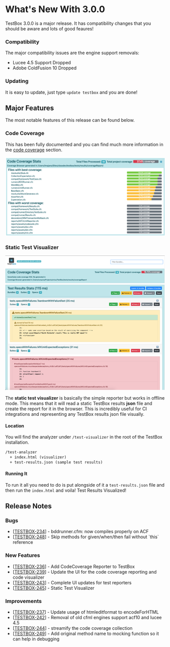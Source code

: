 # What's New With 3.0.0



TestBox 3.0.0 is a major release.  It has compatibility changes that you should be aware and lots of good feaures!  

### Compatibility

The major compatibility issues are the engine support removals:

* Lucee 4.5 Support Dropped
* Adobe ColdFusion 10 Dropped

### Updating

It is easy to update, just type `update testbox` and you are done!

## Major Features

The most notable features of this release can be found below.

### Code Coverage

This has been fully documented and you can find much more information in the [code coverage](../../code-coverage/running-code-coverage.md) section.

![Code Coverage Overview](../../.gitbook/assets/testbox-codecoverage-overview.png)

### Static Test Visualizer

![TestBox Test Visualizer](../../.gitbook/assets/testbox-test-visualizer.png)

The **static test visualizer** is basically the simple reporter but works in offline mode.  This means that it will read a static TestBox results **json** file and create the report for it in the browser.  This is incredibly useful for CI integrations and representing any TestBox results json file visually.

#### Location

You will find the analyzer under `/test-visualizer` in the root of the TestBox installation.

```text
/test-analyzer
  + index.html (visualizer)
  + test-results.json (sample test results)
```

#### Running It

To run it all you need to do is put alongside of it a `test-results.json` file and then run the `index.html` and voila! Test Results Visualized!

## Release Notes

### Bugs

* \[[TESTBOX-234](https://ortussolutions.atlassian.net/browse/TESTBOX-234)\] - bddrunner.cfm: now compiles properly on ACF
* \[[TESTBOX-248](https://ortussolutions.atlassian.net/browse/TESTBOX-248)\] - Skip methods for given/when/then fail without \`this\` reference

### New Features

* \[[TESTBOX-236](https://ortussolutions.atlassian.net/browse/TESTBOX-236)\] - Add CodeCoverage Reporter to TestBox
* \[[TESTBOX-239](https://ortussolutions.atlassian.net/browse/TESTBOX-239)\] - Update the UI for the code coverage reporting and code visualizer
* \[[TESTBOX-243](https://ortussolutions.atlassian.net/browse/TESTBOX-243)\] - Complete UI updates for test reporters
* \[[TESTBOX-245](https://ortussolutions.atlassian.net/browse/TESTBOX-245)\] - Static Test Visualizer

### Improvements

* \[[TESTBOX-237](https://ortussolutions.atlassian.net/browse/TESTBOX-237)\] - Update usage of htmleditformat to encodeForHTML
* \[[TESTBOX-242](https://ortussolutions.atlassian.net/browse/TESTBOX-242)\] - Removal of old cfml engines support acf10 and lucee 4.5
* \[[TESTBOX-244](https://ortussolutions.atlassian.net/browse/TESTBOX-244)\] - streamify the code coverage collection
* \[[TESTBOX-249](https://ortussolutions.atlassian.net/browse/TESTBOX-249)\] - Add original method name to mocking function so it can help in debugging

